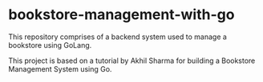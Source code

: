 # bookstore-management-with-go
This repository comprises of a backend system used to manage a bookstore using GoLang.

This project is based on a tutorial by Akhil Sharma for building a Bookstore Management System using Go.
